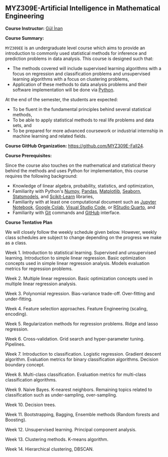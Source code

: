 ## MYZ309E-Artificial Intelligence in Mathematical Engineering
 

**Course Instructor:** [Gül İnan](https://gulinan.github.io/)

**Course Summary:**

`MYZ309EE` is an undergraduate level course which aims to provide an introduction to commonly used statistical methods for inference and prediction problems in data analysis. This course is designed such that:

- The methods covered will include supervised learning algorithms with a focus on regression and classification problems and unsupervised learning algorithms with a focus on clustering problems,
- Application of these methods to data analysis problems and their software implementation will be done via [Python](https://www.python.org/downloads/).

At the end of the semester, the students are expected:

- To be fluent in the fundamental principles behind several statistical methods,
- To be able to apply statistical methods to real life problems and data sets, and
- To be prepared for more advanced coursework or industrial internship in machine learning and related fields.

**Course GitHub Organization:** <https://github.com/MYZ309E-Fall24>.

**Course Prerequisites:**

Since the course also touches on the mathematical and statistical theory behind the methods and uses Python for implementation, this course requires the following background:

 - Knowledge of linear algebra, probability, statistics, and optimization,
 - Familiarity with Python's [Numpy](https://numpy.org/), [Pandas](https://pandas.pydata.org/), [Matplotlib](https://matplotlib.org/), [Seaborn](https://seaborn.pydata.org/), [Statsmodels](https://www.statsmodels.org/stable/index.html), and [Scikit-Learn](https://scikit-learn.org/stable/) libraries,
 - Familiarity with at least one computational document such as [Jupyter Notebook](https://jupyter.org/), [Google Colab](https://colab.research.google.com/), [Visual Studio Code](https://code.visualstudio.com/), or [RStudio Quarto](https://quarto.org/), and
 - Familiarity with [Git](https://git-scm.com/) commands and [GitHub](https://github.com/) interface.
 
 
**Course Tentative Plan**

We will closely follow the weekly schedule given below. However, weekly class schedules are subject to change depending on the progress we make as a class.

Week 1. Introduction to statistical learning. Supervised and unsupervised learning. Introduction to simple linear regression. Basic optimization concepts used in simple linear regression analysis. Models evaluation metrics for regression problems.

Week 2. Multiple linear regression. Basic optimization concepts used in multiple linear regression analysis.

Week 3. Polynomial regression. Bias-variance trade-off. Over-fitting and under-fitting.

Week 4. Feature selection approaches. Feature Engineering (scaling, encoding).

Week 5. Regularization methods for regression problems. Ridge and lasso regression.

Week 6. Cross-validation. Grid search and hyper-parameter tuning. Pipelines.

Week 7. Introduction to classification. Logistic regression. Gradient descent algorithm. Evaluation metrics for binary classification algorithms. Decision boundary concept.

Week 8. Multi-class classification. Evaluation metrics for multi-class classification algorithms.

Week 9. Naive Bayes. K-nearest neighbors. Remaining topics related to classification such as under-sampling, over-sampling.

Week 10. Decision trees.

Week 11. Bootstrapping, Bagging, Ensemble methods (Random forests and Boosting).

Week 12. Unsupervised learning. Principal component analysis.

Week 13. Clustering methods. K-means algorithm.

Week 14. Hierarchical clustering, DBSCAN.


